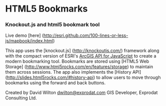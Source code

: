 # HTML5 Bookmarks
### Knockout.js and html5 bookmark tool

Live demo [here] (http://esri.github.com/100-lines-or-less-js/mapbook/index.html)

This app uses the [knockout.js] (http://knockoutjs.com/) framework along with the compact version of ESRI's [ArcGIS API for JavaScript](http://help.arcgis.com/en/webapi/javascript/arcgis/index.html) to create a modern bookmarking tool. Bookmarks are stored using [HTML5 Web Storage] (http://www.html5rocks.com/en/features/storage) to maintain them across sessions. The app also implements the [History API] (http://slides.html5rocks.com/#history-api) to allow users to move through bookmarks using the forward and back buttons.

Created by
David Wilton
dwilton@exprodat.com
GIS Developer, Exprodat Consulting Ltd.


